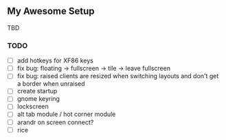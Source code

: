 ## My Awesome Setup
TBD

### TODO
- [ ] add hotkeys for XF86 keys
- [ ] fix bug: floating -> fullscreen -> tile -> leave fullscreen
- [ ] fix bug: raised clients are resized when switching layouts and don't get a border when unraised
- [ ] create startup
- [ ] gnome keyring
- [ ] lockscreen
- [ ] alt tab module / hot corner module
- [ ] arandr on screen connect?
- [ ] rice

